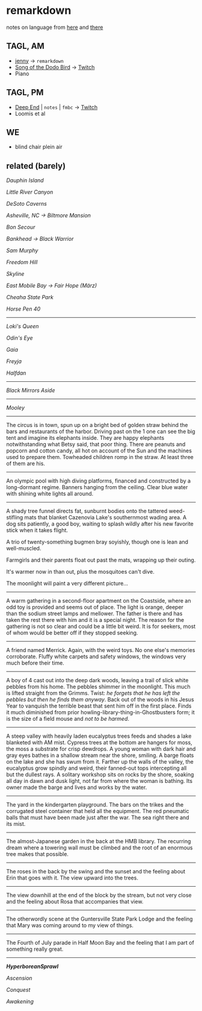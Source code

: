 # remarkdown 

notes on language from [here](https://www.youtube.com/c/JenniferTehraud/playlists) and [there](https://icelandiconline.com/)

## TAGL, AM

* [jenny](https://www.youtube.com/c/JenniferTehraud/playlists) →  `remarkdown`
* [Song of the Dodo Bird](https://icelandiconline.com/) →  [Twitch](https://www.twitch.tv/reamstack)
* Piano

## TAGL, PM 

* [Deep End](https://coq.inria.fr/documentation) | `notes` | `fmbc` →  [Twitch](https://www.twitch.tv/reamstack)
* Loomis et al

## WE

* blind chair plein air

## related (barely)

*Dauphin Island*

*Little River Canyon*

*DeSoto Caverns*

*Asheville, NC  →  Biltmore Mansion*

*Bon Secour*

*Bankhead  →  Black Warrior*

*Sam Murphy*

*Freedom Hill*

*Skyline*

*East Mobile Bay →  Fair Hope (März)*

*Cheaha State Park*

*Horse Pen 40*

---

*Loki's Queen*

*Odin's Eye*

*Gaia*

*Freyja*

*Halfdan*

---

*Black Mirrors Aside*

---

*Mooley*

---

The circus is in town, spun up on a bright bed of golden straw behind the bars and restaurants of the harbor. Driving past on the 1 one can see the big tent and imagine its elephants inside. They are happy elephants notwithstanding what Betsy said, that poor thing. There are peanuts and popcorn and cotton candy, all hot on account of the Sun and the machines used to prepare them. Towheaded children romp in the straw. At least three of them are his.

---

An olympic pool with high diving platforms, financed and constructed by a long-dormant regime. Banners hanging from the ceiling. Clear blue water with shining white lights all around.

---

A shady tree funnel directs fat, sunburnt bodies onto the tattered weed-stifling mats that blanket Cazenovia Lake's southernmost wading area. A dog sits patiently, a good boy, waiting to splash wildly after his new favorite stick when it takes flight.

A trio of twenty-something bugmen bray soyishly, though one is lean and well-muscled. 

Farmgirls and their parents float out past the mats, wrapping up their outing. 

It's warmer now in than out, plus the mosquitoes can't dive. 

The moonlight will paint a very different picture...

---

A warm gathering in a second-floor apartment on the Coastside, where an odd toy is provided and seems out of place. The light is orange, deeper than the sodium street lamps and mellower. The father is there and has taken the rest there with him and it is a special night. The reason for the gathering is not so clear and could be a little bit weird. It is for seekers, most of whom would be better off if they stopped seeking.

---

A friend named Merrick. Again, with the weird toys. No one else's memories corroborate. Fluffy white carpets and safety windows, the windows very much before their time.

---

A boy of 4 cast out into the deep dark woods, leaving a trail of slick white pebbles from his home. The pebbles shimmer in the moonlight. This much is lifted straight from the Grimms. Twist: *he forgets that he has left the pebbles but then he finds them anyway*. Back out of the woods in his Jesus Year to vanquish the terrible beast that sent him off in the first place. Finds it much diminished from prior howling-library-thing-in-Ghostbusters form; it is the size of a field mouse and *not to be harmed*.

---

A steep valley with heavily laden eucalyptus trees feeds and shades a lake blanketed with AM mist. Cypress trees at the bottom are hangers for moss, the moss a substrate for crisp dewdrops. A young woman with dark hair and gray eyes bathes in a shallow stream near the shore, smiling. A barge floats on the lake and she has swum from it. Farther up the walls of the valley, the eucalyptus grow spindly and weird, their fanned-out tops intercepting all but the dullest rays. A solitary workshop sits on rocks by the shore, soaking all day in dawn and dusk light, not far from where the woman is bathing. Its owner made the barge and lives and works by the water. 

---

The yard in the kindergarten playground. The bars on the trikes and the corrugated steel container that held all the equipment. The red pneumatic balls that must have been made just after the war. The sea right there and its mist.

---

The almost-Japanese garden in the back at the HMB library. The recurring dream where a towering wall must be climbed and the root of an enormous tree makes that possible.

---
The roses in the back by the swing and the sunset and the feeling about Erin that goes with it. The view upward into the trees.

---

The view downhill at the end of the block by the stream, but not very close and the feeling about Rosa that accompanies that view.

---

The otherwordly scene at the Guntersville State Park Lodge and the feeling that Mary was coming around to my view of things.

---

The Fourth of July parade in Half Moon Bay and the feeling that I am part of something really great.

---

***HyperboreanSprawl***

*Ascension*

*Conquest*

*Awakening*
